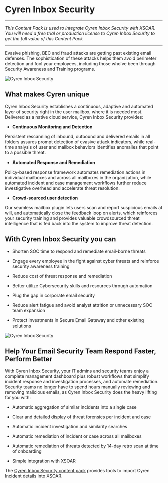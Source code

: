 # Cyren Inbox Security



---



*This Content Pack is used to integrate Cyren Inbox Security with XSOAR. You will need a free trial or production license to Cyren Inbox Security to get the full value of this Content Pack*



---



Evasive phishing, BEC and fraud attacks are getting past existing email defenses. The sophistication of these attacks helps them avoid perimeter detection and fool your employees, including those who’ve been through Security Awareness and Training programs.



![Cyren Inbox Security](../../doc_files/CIS_Icons.png/n)



## What makes Cyren unique



Cyren Inbox Security establishes a continuous, adaptive and automated layer of security right in the user mailbox, where it is needed most. Delivered as a native cloud service, Cyren Inbox Security provides:



- **Continuous Monitoring and Detection** <br>

Persistent rescanning of inbound, outbound and delivered emails in all folders assures prompt detection of evasive attack indicators, while real-time analysis of user and mailbox behaviors identifies anomalies that point to a possible threat.

- **Automated Response and Remediation** <br>

Policy-based response framework automates remediation actions in individual mailboxes and across all mailboxes in the organization, while automated incident and case management workflows further reduce investigative overhead and accelerate threat resolution.

- **Crowd-sourced user detection** <br>

Our seamless mailbox plugin lets users scan and report suspicious emails at will, and automatically close the feedback loop on alerts, which reinforces your security training and provides valuable crowdsourced threat intelligence that is fed back into the system to improve threat detection.



## With Cyren Inbox Security you can



- Shorten SOC time to respond and remediate email-borne threats

- Engage every employee in the fight against cyber threats and reinforce security awareness training

- Reduce cost of threat response and remediation

- Better utilize Cybersecurity skills and resources through automation

- Plug the gap in corporate email security

- Reduce alert fatigue and avoid analyst attrition or unnecessary SOC team expansion

- Protect investments in Secure Email Gateway and other existing solutions



![Cyren Inbox Security](../../doc_files/CIS_Hero_Diagram.png/n)



## Help Your Email Security Team Respond Faster, Perform Better



With Cyren Inbox Security, your IT admins and security teams enjoy a complete management dashboard plus robust workflows that simplify incident response and investigation processes, and automate remediation. Security teams no longer have to spend hours manually reviewing and removing malicious emails, as Cyren Inbox Security does the heavy lifting for you with:



- Automatic aggregation of similar incidents into a single case

- Clear and detailed display of threat forensics per incident and case

- Automatic incident investigation and similarity searches

- Automatic remediation of incident or case across all mailboxes

- Automatic remediation of threats detected by 14-day retro scan at time of onboarding

- Simple integration with XSOAR



The [Cyren Inbox Security content pack](#/market/browse/CyrenInboxSecurity) provides tools to import Cyren Incident details into XSOAR.

